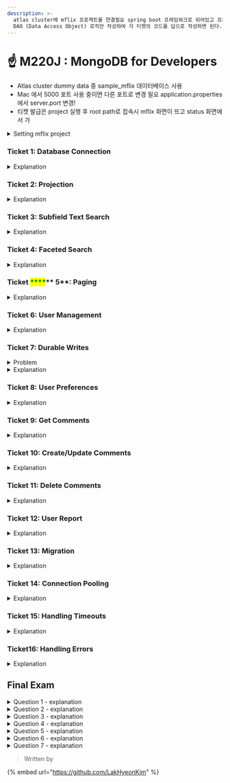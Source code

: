 ```yaml
---
description: >-
  atlas cluster에 mflix 프로젝트를 연결필요 spring boot 프레임워크로 되어있고 프론트 소스코드는 이미 작성이 다되어있음
  DAO (Data Access Object) 로직만 작성하여 각 티켓의 코드를 답으로 작성하면 된다.
---
```


# ☝ M220J : MongoDB for Developers

* Atlas cluster dummy data 중 sample\_mflix 데이터베이스 사용
* Mac 에서 5000 포트 사용 중이면 다른 포트로 변경 필요 application.properties 에서 server.port 변경!
* 티켓 발급은 project 실행 후 root path로 접속시 mflix 화면이 뜨고 status 화면에서 가

<details>

<summary>Setting mflix project</summary>

**Download Course Materials**Handouts (1)

* [m220/mflix-java.zip](https://s3.amazonaws.com/edu-downloads.10gen.com/M220J/2022/October/static/handouts/m220/mflix-java.zip)

## Table of Contents

**Setting Up mflix:**

1. Project Structure
2. Local Environment Dependencies
3. Java Project (Mflix) Installation
4. Running the Application
5. Running the Unit Tests

In order to run properly, the Mflix software project has some installation requirements and environmental dependencies.

These requirements and dependencies are defined in this lesson, and they can also be found in the **README.rst** file from the **mflix-java** project, which you will download shortly. This lesson serves as a guide for setting up these necessary tools. After following this README, you should be able to successfully run the Mflix application. First, you will need to download the **mflix-java** project, as described below.

## Download the mflix-java.zip file

You can download the **mflix-java.zip** file by clicking the link in the "Handouts" section of this page. Downloading this handout may take a few minutes. When the download is complete, unzip the file and cd into the project's root directory, **mflix-java**.

```
cd ~/Downloads
unzip mflix-java.zip
cd mflix-java
```

## Project Structure

Mflix is composed of two main components:

* _Frontend_: All the UI functionality is already implemented for you, which includes the built-in React application that you do not need to worry about.
* _Backend_: _Java Spring Boot_ project that provides the necessary service to the application. The code is managed by a Maven project definition file that you will have to load into your Java IDE.

Most of what you will implement is located in the src/main/java/mflix/api/daos directory, which contains all database interfacing methods.

The unit tests in src/test/java/mflix/api/daos will test these database access methods directly, without going through the API.

The UI will run these methods as part of the integration tests, and therefore they are required for the full application to be running.

By default the application will run on port 5000, but if you need it to run on a port other than 5000, you can edit the **index.html** file in the build directory to modify the value of **window.host**. You can find index.html in the src/main/resources/build directory.

We're using _Spring Boot_ for the API. Maven will download this library for you. More on that below.

## Local Environment Dependencies

There are two main system dependencies in this course:

1. Java 1.8

* The Java version this course is built against is Java 1.8. You can download the appropriate version for your operating system by clicking [here](http://www.oracle.com/technetwork/java/javase/downloads/jdk8-downloads-2133151.html).

1. Maven

* We use Maven to manage dependencies for the Mflix project. Click here to download [Maven](https://maven.apache.org/download.cgi). You can find detailed installation instructions on [the Apache website](https://maven.apache.org/install.html).

## Java Project (Mflix) Installation

The Mflix project is supported by a _Maven_ POM file that deals with all the dependencies required, as well as providing the test and run commands to control our project. This means that you can run all the tests and deploy the Mflix backend from the command line with _Maven_.

However, we recommend you use a Java IDE to follow along with the lessons and to accomplish the **Tickets** assigned to you in the course.

You can use any IDE that you like, as you do not need to have a specific product to complete the course. It would be better if your IDE supports _Maven POM_ files, so it can set the dependencies correctly, otherwise you will need to download and install manually the different libraries and drivers used by the project.

That said, all the lectures and examples of this course have been produced using IntelliJ IDEA CE edition. You will find a lesson dedicated to setting up and exploring this IDE for the course.

Once you downloaded and unzipped the mflix-java.zip file, you will find the project folder. The project folder contains the application code, the pom.xml file that you would import into your IDE, and the dataset required that you will have to import to Atlas.

```
$ ls
mflix README.rst
$ cd mflix
$ ls src pom.xml data
```

## Running the Application

In the mflix/src/main/resources directory you can find a file called application.properties.

Open this file and enter your _Atlas SRV_ connection string as directed in the comment. This is the information the driver will use to connect. Make sure **not** to wrap your _Atlas SRV_ connection between quotes:

```
spring.mongodb.uri=mongodb+srv://m220student:m220password@<YOUR_CLUSTER_URI>
```

To run Mflix, run the following command:

```
cd mflix
mvn spring-boot:run
```

And then point your browser to [http://localhost:5000/](http://localhost:5000/).

It is recommended you use an IDE for this course. Ensure you choose an IDE that supports importing a Maven project. We recommend IntelliJ [Community](https://www.jetbrains.com/idea/download) but you can use the product of your choice.

The first time running the application might take a little longer due to the initial setup process.

## Running the Unit Tests

To run the unit tests for this course, you will use JUnit. Each course lab contains a module of unit tests that you can call individually with a command like the following:

```
cd mflix
mvn -Dtest=<TestClass> test
```

For example to run the ConnectionTest test your shell command will be:

```
cd mflix
mvn -Dtest=ConnectionTest test
```

Alternatively, if using an IDE, you should be able to run the Unit Tests individually by clicking on a green play button next to them. You will see this demonstrated in the course as we will be using IntelliJ.

Each ticket will contain the command to run that ticket's specific unit tests. When running the Unit Tests or the Application from the shell, make sure that you are in the same directory as the pom.xml file.

</details>



### Ticket 1: Database Connection

<details>

<summary>Explanation</summary>

**Task**

MFlix will use MongoDB as a storage layer, so for this ticket you'll be required to perform some application setup.

1. First, make sure you've created a user on your Atlas cluster with read and write access to any database.

* The user name should be m220student and the password should be m220password
* Don't forget to whitelist your IP address!

1. Copy the connection string by clicking on **Connect** in the Atlas cluster. Select that you'd like to connect with **MongoDB Compass**, and select _Compass 1.12 or later_ - this will give you the **srv** connection string. Make sure this URI string contains your username and password!
2.  Locate the file called **src/main/resources/application.properties** within the **mflix** java project, and replace the information within with your own **mongodb uri srv** connection string, set in property value spring.mongodb.uri:

    ```
    spring.mongodb.uri=mongodb+srv://YOUR_CLUSTER_URI
    ```

*   It's highly recommended you also change the jwtSecret to some very long, very random string. While this application is only meant for local use during this course, software has a strange habit of living a long time:

    ```
    jwtSecret=SUPER_SECRET_KEY_YOU_WANT_TO_REPLACE_THIS
    ```

***

**Testing and Running the Application**

In order to reinforce good development practices, everything asked of you in this course is backed up by unit tests. Reading through the tests for a specific exercise will tell you exactly what is expected.

If the application is already running, **stop the application** and run the unit tests for this ticket by executing the following command:

```
mvn test -Dtest=ConnectionTest
```

from the mflix-java/mflix directory, or running the Connection test from your IDE in the src/test/java/mflix/api/daos directory.

Once the unit tests are passing, run the application with:

```
mvn spring-boot:run
```

Or run it from your IDE.

Now proceed to the [status page](http://localhost:5000/status) to run the full suite of integration tests and get your validation code.

To have the application use the changes that you implemented for this ticket, make sure to **restart the application** after you completed those changes. Also, only refresh the status page to see the new results of the tests, after the application has been restarted.

After passing the relevant tests, what is the validation code for **Connection**?



<mark style="color:green;">**Answer**</mark>&#x20;

```properties
jwtSecret="" # jwt private key
jwtExpirationInMs=604800000 # jwt 만료 기 
spring.mongodb.uri=mongodb+srv://<id>:<pw>@<domain>/<database> # Atlas cluster srv url
spring.mongodb.database=<database> # database 이
server.port=8080 # server port
server.error.whitelabel.enabled=false # 스프링 화이트라벨 에러페이지 비활성
logging.level.api.controllers=DEBUG 
api.movies.movies_per_page=20 # page당 데이터 크
spring.resources.static-locations=classpath:/META-INF/resources/,classpath:/resources/,classpath:/static/,classpath:/build
```



</details>



### Ticket 2: Projection

<details>

<summary>Explanation</summary>

**User Story**

"As a user, I'd like to be able to search movies by country and see a list of movie titles. I should be able to specify a comma-separated list of countries to search multiple countries."

***

**Task**

Implement the **getMoviesByCountry** method in MovieDao.java to search movies by country and use projection to return the title and \_id field. The \_id field will be returned by default.

***

**MFlix Functionality**

Once you complete this ticket, the UI will allow movie searches by one or more countries.

***

**Testing and Running the Application**

Make sure to look at the tests in ProjectionTest.java to understand what is expected.

If the application is already running, **stop the application** and run the unit tests for this ticket by executing the following command:

```
mvn test -Dtest=ProjectionTest
```

Or run the tests from your IDE.

Once the unit tests are passing, run the application with:

```
mvn spring-boot:run
```

Or run the Application.java from your IDE.

Now proceed to the [status page](http://localhost:5000/status) to run the full suite of integration tests and get your validation code.

To have the application use the changes that you implemented for this ticket, make sure to **restart the application** after you completed those changes. Also, only refresh the status page to see the new results of the tests, after the application has been restarted.

After passing the relevant unit tests, what is the validation code for **Projection**?





<mark style="color:green;">**Answer**</mark>

```
public List<Document> getMoviesByCountry(String... country) {

    Bson queryFilter = Filters.in("countries", country);
    Bson projection = Projections.include("title");
    List<Document> movies = new ArrayList<>();
    moviesCollection
        .find(queryFilter)
        .projection(projection)
        .iterator()
        .forEachRemaining(movies::add);
    return movies;
}
```

</details>



### Ticket 3: Subfield Text Search

<details>

<summary>Explanation</summary>

**User Story**

"As a user, I'd like to be able to search movies by cast members, genre, or perform a text search of the plot summary, full plot, and title."

***

**Task**

For this ticket, you will need to modify the method **getMoviesByCast** in MovieDao.java to allow the following movie search criteria:

* cast: finds all movies that match the cast members of a movie

Already, MovieDao.java has implementation methods that is able to return results for two different types of movie search criteria:

* text : **getMoviesByText** - performs a text search in the movies collection
* genres: **getMoviesByGenre** - finds movies that include any of the wanted genres.

You just need to construct the query that retrieves the movies collection by cast.

A text index was created for you when you restored the collections with **mongorestore**, so these queries will be efficient once they are implemented.

**Hint**

Check the implementation of similar formats of search criteria - the cast query should be similarly sorting **movies** using the sort key.

***

**MFlix Functionality**

Once you complete this ticket, the UI will allow movie searches by criteria of the cast, movie genres, movie title, and plot summary.

***

**Testing and Running the Application**

Make sure to look at the tests in TextAndSubfieldTest.java to understand what is expected.

If the application is already running, **stop the application** and run the unit tests for this ticket by executing the following command:

```
mvn test -Dtest=TextAndSubfieldTest
```

Once the unit tests are passing, run the application with:

```
mvn spring-boot:run
```

Or run the Application.java from your IDE.

Now proceed to the [status page](http://localhost:5000/status) to run the full suite of integration tests and get your validation code.

To have the application use the changes that you implemented for this ticket, make sure to **restart the application** after you completed those changes. Also, only refresh the status page to see the new results of the tests, after the application has been restarted.

After passing the relevant tests, what is the validation code for **Text and Subfield Search**?



<mark style="color:green;">**Answer**</mark>

```java
public List<Document> getMoviesByCast(String sortKey, int limit, int skip,   String... cast) {
  Bson castFilter = null;
  Bson sort = null;
  castFilter = Filters.in("cast", cast);
  sort = Sorts.descending(sortKey);
  List<Document> movies = new ArrayList<>();
  moviesCollection
      .find(castFilter)
      .sort(sort)
      .limit(limit)
      .skip(skip)
      .iterator()
      .forEachRemaining(movies::add);
  return movies;
}
```



</details>



### Ticket 4: Faceted Search

<details>

<summary>Explanation</summary>

**User Story**

"As a user, I want to be able to filter cast search results by one facet, **metacritic** rating."

***

**Task**

For this ticket, you'll be required to modify the **getMoviesCastFaceted** method in MovieDao.java, so the MFlix application can perform faceted searches. You will find a more detailed description of the task as a comment in the MovieDao.java file.

***

**MFlix Functionality**

Once the change is implemented for this ticket, the user interface will reflect this change when you search for cast (e.g. "Tom Hanks"), then additional search parameters will be added as shown below:

![https://university-courses.s3.amazonaws.com/m220/facetedSearchScreenshot.png](https://university-courses.s3.amazonaws.com/m220/facetedSearchScreenshot.png)

_What is a Faceted Search?_

Faceted search is a way of narrowing down search results as search parameters are added. For example, let's say MFlix allows users to filter movies by a rating from 1 to 10, but Kate Winslet has only acted in movies that have a rating of 6 or higher.

If we didn't specify any other search parameters, MFlix would allow us to choose a rating between 1 and 10. But if we first search for Kate Winslet, MFlix would only let us choose a rating between 6 and 10, because none of the movie documents in the result set have a rating below 6.

If you're curious, you can read more about Faceted Search [here](https://en.wikipedia.org/wiki/Faceted\_search).

_Faceted Search in MFlix_

Faceted searches on the MFlix site cannot be supported with the basic search method **getMovies**. For faceted searches, the application must use the Aggregation Framework.

The method **getMoviesCastFaceted** uses the Aggregation Framework, and the individual _stages_ in the pipeline have already been completed. Follow instructions in the MovieDao.java file to add the required stages to the pipeline object.

***

**Testing and Running the Application**

If the application is already running, **stop the application** and run the unit tests for this ticket by executing the following command:

```
mvn test -Dtest=FacetedSearchTest
```

Once the unit tests are passing, run the application with:

```
mvn spring-boot:run
```

or run the Application.java from your IDE.

Now proceed to the [status page](http://localhost:5000/status) to run the full suite of integration tests and get your validation code.

To have the application use the changes that you implemented for this ticket, make sure to **restart the application** after you completed those changes. Also, only refresh the status page to see the new results of the tests, after the application has been restarted.

After passing the relevant tests, what is the validation code for **Faceted Search**?



<mark style="color:green;">**Answer**</mark>

```
public List<Document> getMoviesCastFaceted(int limit, int skip, String... cast) {
    List<Document> movies = new ArrayList<>();
    String sortKey = "tomatoes.viewer.numReviews";
    Bson skipStage = Aggregates.skip(skip);
    Bson matchStage = Aggregates.match(Filters.in("cast", cast));
    Bson sortStage = Aggregates.sort(Sorts.descending(sortKey));
    Bson limitStage = Aggregates.limit(limit);
    Bson facetStage = buildFacetStage();
    // Using a LinkedList to ensure insertion order
    List<Bson> pipeline = new LinkedList<>();

    pipeline.add(matchStage);
    pipeline.add(sortStage);
    pipeline.add(skipStage);
    pipeline.add(limitStage);
    pipeline.add(facetStage);
    moviesCollection.aggregate(pipeline).iterator().forEachRemaining(movies::add);
    return movies;
}
```

</details>



### Ticket <mark style="color:green;">****</mark>** 5**: Paging

<details>

<summary>Explanation</summary>

**User Story**

"As a user, I'd like to get the next page of results for my query by scrolling down in the main window of the application."

***

**Task**

For this ticket, you'll be required to modify the **getMoviesByGenre** method in MovieDao.java, to allow for paging.

***

**MFlix Functionality**

The UI is already asking for infinite scroll! You may have noticed a message stating "paging not implemented" when scrolling to the bottom of the page.

Once this ticket is completed, this message will go away, and scrolling to the bottom of the page will result in a new page of movies.

***

**Testing and Running the Application**

If the application is already running, **stop the application** and run the unit tests for this ticket by executing the following command:

```
mvn test -Dtest=PagingTest
```

Once the unit tests are passing, run the application with:

```
mvn spring-boot:run
```

or run the Application.java from your IDE.

Now proceed to the [status page](http://localhost:5000/status) to run the full suite of integration tests and get your validation code.

To have the application use the changes that you implemented for this ticket, make sure to **restart the application** after you completed those changes. Also, only refresh the status page to see the new results of the tests, after the application has been restarted.

After passing the relevant tests, what is the validation code for **Paging**?



<mark style="color:green;">**Answer**</mark>

```
/*
* @param sortKey - sorting key string.
* @param limit - number of documents to be returned.
* @param skip - number of documents to be skipped
* @param genres - genres matching string vargs.
* @return List of matching Document objects.
*/
public List<Document> getMoviesByGenre(String sortKey, int limit, int skip, String... genres) {
    // query filter
    Bson castFilter = Filters.in("genres", genres);
    // sort key
    Bson sort = Sorts.descending(sortKey);
    List<Document> movies = new ArrayList<>();
    moviesCollection
      .find(castFilter)
      .sort(sort)
      .limit(limit)
      .skip(skip)
      .iterator()
      .forEachRemaining(movies::add);
    return movies;
}
```

</details>



### Ticket 6: User Management

<details>

<summary>Explanation</summary>

**User Story**

"As a user, I should be able to register for an account, log in, and logout."

***

**Task**

For this Ticket, you'll be required to implement all the methods in UserDao.java that are marked for the **User Management** ticket. Specifically, you'll implement:

* **createUserSession**
* **getUser**
* **getUserSession**
* **deleteUserSession**
* **deleteUser**

Registering should create an account and log the user in, ensuring an entry is made in the **sessions** collection. There is a [unique index](https://docs.mongodb.com/manual/core/index-unique/?jmp=university) on the user\_id field in **sessions**, so we can efficiently query on this field.

***

**MFlix Functionality**

Once this ticket is completed, users will be able to register for a new account, log in, logout, and delete their account.

***

**Testing and Running the Application**

If the application is already running, **stop the application** and run the unit tests for this ticket by executing the following command:

```
mvn test -Dtest=UserTest
```

Once the unit tests are passing, run the application with:

```
mvn spring-boot:run
```

or run the Application.java from your IDE.

Now proceed to the [status page](http://localhost:5000/status) to run the full suite of integration tests and get your validation code.

To have the application use the changes that you implemented for this ticket, make sure to **restart the application** after you completed those changes. Also, only refresh the status page to see the new results of the tests, after the application has been restarted.

After passing the relevant tests, what is the validation code for **User Management**?



<mark style="color:green;">**Answer**</mark>

```
public class UserDao extends AbstractMFlixDao {

  private final MongoCollection<User> usersCollection;
  private final MongoCollection<Session> sessionsCollection;
  private final Logger log;

  @Autowired
  public UserDao(
    MongoClient mongoClient, @Value("${spring.mongodb.database}") String databaseName) {
    super(mongoClient, databaseName);
    CodecRegistry pojoCodecRegistry =
        fromRegistries(
          MongoClientSettings.getDefaultCodecRegistry(),
          fromProviders(PojoCodecProvider.builder().automatic(true).build()));

    usersCollection = db.getCollection("users", User.class).withCodecRegistry(pojoCodecRegistry);
    log = LoggerFactory.getLogger(this.getClass());
    sessionsCollection =
      db.getCollection("sessions", Session.class).withCodecRegistry(pojoCodecRegistry);
    }
  /*
  * @param user - User object to be added
  * @return True if successful, false otherwise.
  */
  public boolean addUser(User user) {
      usersCollection.withWriteConcern(WriteConcern.MAJORITY).insertOne(user);
      return true;
    }

  /*
  * Creates session using userId and jwt token.
  *
  * @param userId - user string identifier
  * @param jwt - jwt string token
  * @return true if successful
  */
  public boolean createUserSession(String userId, String jwt) {
    Bson updateFilter = new Document("user_id", userId);
    Bson setUpdate = Updates.set("jwt", jwt);
    UpdateOptions options = new UpdateOptions().upsert(true);
    sessionsCollection.updateOne(updateFilter, setUpdate, options);
    return true;
    }

  /*
  * Returns the User object matching the an email string value.
  *
  * @param email - email string to be matched.
  * @return User object or null.
  */
  public User getUser(String email) {
    return usersCollection.find(new Document("email", email)).limit(1).first();
  }

  /*
  * Given the userId, returns a Session object.
  *
  * @param userId - user string identifier.
  * @return Session object or null.
  */
  public Session getUserSession(String userId) {
    return sessionsCollection.find(new Document("user_id", userId)).limit(1).first();
    }

  public boolean deleteUserSessions(String userId) {
    Document sessionDeleteFilter = new Document("user_id", userId);
    DeleteResult res = sessionsCollection.deleteOne(sessionDeleteFilter);
    if (res.getDeletedCount() < 1) {
      log.warn("User `{}` could not be found in sessions collection.", userId);
      }

      return res.wasAcknowledged();
    }

  /**
  * Removes the user document that match the provided email.
  *
  * @param email - of the user to be deleted.
  * @return true if user successfully removed
  */
  public boolean deleteUser(String email) {
  // remove user sessions
    if (deleteUserSessions(email)) {
      Document userDeleteFilter = new Document("email", email);
      DeleteResult res = usersCollection.deleteOne(userDeleteFilter);

      if (res.getDeletedCount() < 0) {
        log.warn("User with `email` {} not found. Potential concurrent operation?!");
      }

      return res.wasAcknowledged();
    }
    return false;
  }
}
```

</details>



### Ticket 7: Durable Writes

<details>

<summary>Problem</summary>

For this ticket, you'll be required to increase the durability of the addUser method. Unless you have already changed this method to do so, it should be using the default write concern of w: 1.

When a new user registers for MFlix, their information must be added to the database before they can do anything else. For this reason, we want to make sure that the data written by the addUser method will not be rolled back.

We can decrease the chances of a rollback by increasing the write durability of the addUser method.

Which of the following write concerns are more durable than the default?

</details>

<details>

<summary>Explanation</summary>

**Correct answers:**

WriteConcern.W2 and WriteConcern.MAJORITY

In a 3-node replica set, these two write concerns will both wait until 2 nodes have applied a write. This is because 2 out of 3 nodes is a majority, and waiting for 2 nodes to apply a write is **more durable** than only waiting for 1 node to apply it.

**Incorrect answers:**

WriteConcern.W1

This is already the default write concern in MongoDB, so it does not represent a higher durability than the default.

WriteConcern.UNACKNOWLEDGED

This will not wait for any nodes to apply a write before sending an acknowledgement, so it is a _less_ durable write than the default value of WriteConcern.W1.

**Updated** addUser **method (using** w: majority **):**

```
/**
* @return Success or failure
*/
public boolean addUser(User user) {
    // MongoClient 빈으로 전역 설정 가능    
    usersCollection.withWriteConcern(WriteConcern.MAJORITY).insertOne(user);
    return true;
  }
```

</details>



### Ticket 8: User Preferences

<details>

<summary>Explanation</summary>

**User Story**

"As a user, I want to be able to store preferences such as my favorite cast member and preferred language."

***

**Task**

For this Ticket, you'll be required to implement the **updateUserPreferences** method in UserDao.java. This method allows updates to be made to the "preferences" field in the users collection.

***

**MFlix Functionality**

Once this ticket is completed, users will be able to save preferences in their account information.

***

**Testing and Running the Application**

If the application is already running, **stop the application** and run the unit tests for this ticket by executing the following command:

```
mvn test -Dtest=UserPreferencesTest
```

Once the unit tests are passing, run the application with:

```
mvn spring-boot:run
```

or run the Application.java from your IDE.

Now proceed to the [status page](http://localhost:5000/status) to run the full suite of integration tests and get your validation code.

To have the application use the changes that you implemented for this ticket, make sure to **restart the application** after you completed those changes. Also, only refresh the status page to see the new results of the tests, after the application has been restarted.

After passing the relevant tests, what is the validation code for **User Preferences**?\


<mark style="color:green;">**Answer**</mark>

```
public boolean updateUserPreferences(String email, Map<String, ?> userPreferences){

    // make sure to check if userPreferences are not null. If null, return false immediately.
    if(userPreferences == null){
        throw new IncorrectDaoOperation(
          "userPreferences cannot be set to null");
    }
    // create query filter and update object.
    Bson updateFilter = new Document("email", email);
    Bson updateObject = Updates.set("preferences", userPreferences);
    // update one document matching email.
    // replaceOne 사용하면 해당도큐먼트를 대체함 따라서 원하는 결과를 얻을 수 없다
    UpdateResult res = usersCollection.updateOne(updateFilter, updateObject);
    if(res.getModifiedCount() < 1){
        log.warn("User `{}` was not updated. Trying to re-write the same `preferences` field: `{}`",
                email, userPreferences);
    }
    return true;
}
```

</details>



### Ticket 9: Get Comments

<details>

<summary>Explanation</summary>

**User Story**

"As a user, I want to be able to view comments for a movie when I look at the movie detail page."

***

**Task**

For this ticket, you'll be required to extend the **getMovie** method in MovieDao.java so that it also fetches the comments for a given movie.

The comments should be returned in order from most recent to least recent using the date key.

Movie comments are stored in the comments collection, so this task can be accomplished by performing a $lookup. Refer to the Aggregation [Quick Reference](https://docs.mongodb.com/manual/reference/operator/aggregation/lookup/?jmp=university#join-conditions-and-uncorrelated-sub-queries) for the specific syntax.

***

**MFlix Functionality**

Once this ticket is completed, each movie's comments will be displayed on that movie's detail page.

***

**Testing and Running the Application**

If the application is already running, **stop the application** and run the unit tests for this ticket by executing the following command:

```
mvn test -Dtest=GetCommentsTest
```

Once the unit tests are passing, run the application with:

```
mvn spring-boot:run
```

Or run Application.java from your IDE.

Now proceed to the [status page](http://localhost:5000/status) to run the full suite of integration tests and get your validation code.

To have the application use the changes that you implemented for this ticket, make sure to **restart the application** after you completed those changes. Also, only refresh the status page to see the new results of the tests, after the application has been restarted.

After passing the relevant tests, what is the validation code for **Get Comments**?

Hint: We need to sort the comments in the $lookup stage.



<mark style="color:green;">**Answer**</mark>

```
private Bson buildLookupStage(){
  List<Variable<String>> let = new ArrayList<>();
  let.add(new Variable<String>("id", "$_id"));

  // lookup pipeline
  Bson exprMatch = Document.parse("{'$expr': {'$eq': ['$movie_id', '$$id']}}");

  Bson lookupMatch = Aggregates.match(exprMatch);
  List<Bson> lookUpPipeline = new ArrayList<>();
  // lookup sort stage
  Bson sortLookup = Aggregates.sort(Sorts.descending("date"));

  lookUpPipeline.add(lookupMatch);
  lookUpPipeline.add(sortLookup);
  return Aggregates.lookup("comments", let, lookUpPipeline, "comments");
}


public Document getMovie(String movieId){

  if (!validIdValue(movieId)) {
   return null;
 }

 List<Bson> pipeline = new ArrayList<>();
 // match stage to find movie
 Bson match = Aggregates.match(Filters.eq("_id", new ObjectId(movieId)));
 pipeline.add(match);

 // comments lookup stage
 Bson lookup = buildLookupStage();
 if(lookup != null) {
   pipeline.add(lookup);
 }

 Document movie = moviesCollection.aggregate(pipeline)
         .batchSize(1)
         .iterator().tryNext();
 return movie;
}
```

</details>



### Ticket 10: Create/Update Comments

<details>

<summary>Explanation</summary>

**User Story**

"As a user, I want to be able to post comments to a movie page as well as edit my own comments."

***

**Task**

For this ticket, you'll be required to implement the **addComment** and **updateComment** methods in CommentDao.

Ensure that **updateComment** only allows users to update their own comments, and no one else's comments.

***

**MFlix Functionality**

Once this ticket is completed, users will be able to post comments on their favorite (and least favorite) movies, and edit comments they've posted.

***

**Testing and Running the Application**

If the application is already running, **stop the application** and run the unit tests for this ticket by executing the following command:

```
mvn test -Dtest=UpdateCreateCommentTest
```

Once the unit tests are passing, run the application with:

```
mvn spring-boot:run
```

Our launch the Application from your IDE.

Now proceed to the [status page](http://localhost:5000/status) to run the full suite of integration tests and get your validation code.

To have the application use the changes that you implemented for this ticket, make sure to **restart the application** after you completed those changes. Also, only refresh the status page to see the new results of the tests, after the application has been restarted.

After passing the relevant unit tests, what is the validation code for **Create/Update Comments**?



<mark style="color:green;">**Answer**</mark>

```
/**
 * Adds a new Comment to the collection.
 * The equivalent instruction in the mongo shell would be:
 * <p>
 *     db.comments.insertOne({comment})
 * <p/>
 * @param comment - Comment object.
 * @return Null if the insert fails, otherwise returns the resulting Comment object.
 */
public Comment addComment(Comment comment){

    if ( comment.getId()==null || comment.getId().isEmpty()) {
        throw new IncorrectDaoOperation("Comment objects need to have an id field set.");
    }
     commentCollection.insertOne(comment);
     return comment;
}


/**
 * Updates the comment text matching commentId and user email.
 * This method would be equivalent to running the following mongo shell command:
 * <p>
 *     db.comments.update({_id: commentId}, {$set: { "text": text, date: ISODate() }})
 * <p/>
 * @param commentId - comment id string value.
 * @param text - comment text to be updated.
 * @param email - user email.
 * @return true if successfully updates the comment text.
 */
public boolean updateComment(String commentId, String text, String email){

    Bson filter = Filters.and(
            Filters.eq("email", email),
            Filters.eq("_id", new ObjectId(commentId)));
    Bson update = Updates.combine(Updates.set("text", text),
                                  Updates.set("date", new Date())) ;
    UpdateResult res = commentCollection.updateOne(filter, update);

    if(res.getMatchedCount() > 0){

        if (res.getModifiedCount() != 1){
            log.warn("Comment `{}` text was not updated. Is it the same text?");
        }

        return true;
    }
    log.error("Could not update comment `{}`. Make sure the comment is owned by `{}`",
               commentId, email);
    return false;
}
```

</details>



### Ticket 11: Delete Comments

<details>

<summary>Explanation</summary>

**User Story**

"As a user, I want to be able to delete my own comments."

***

**Task**

For this ticket, you'll be required to modify the **deleteComment** method in CommentDao.java. Ensure the delete operation is limited so only the user can delete their own comments, but not anyone else's comments.

***

**MFlix Functionality**

Once this ticket is completed, users will be able to delete their own comments, but they won't be able to delete anyone else's comments.

***

**Testing and Running the Application**

If the application is already running, **stop the application** and run the unit tests for this ticket by executing the following command:

```
mvn test -Dtest=DeleteCommentTest
```

Once the unit tests are passing, run the application with:

```
mvn spring-boot:run
```

or run the Application.java from your IDE.

Now proceed to the [status page](http://localhost:5000/status) to run the full suite of integration tests and get your validation code.

To have the application use the changes that you implemented for this ticket, make sure to **restart the application** after you completed those changes. Also, only refresh the status page to see the new results of the tests, after the application has been restarted.

After passing the relevant tests, what is the validation code for **Delete Comments**?



<mark style="color:green;">**Answer**</mark>

```
public boolean deleteComment(String commentId, String email){
      // Create a delete filter that includes the commentId and owner email
      Bson filter = Filters.and(
              Filters.eq("email", email),
              Filters.eq("_id", new ObjectId(commentId))
      );
      // Call deleteOne()
      DeleteResult res = commentCollection.deleteOne(filter);
      // in case the delete count is different than one the document
      // either does not exist or it does not match the email + _id filter.
      if (res.getDeletedCount()!=1){
          log.warn("Not able to delete comment `{}` for user `{}`. User" +
                  " does not own comment or already deleted!",
                  commentId, email);
          return false;
      }
      return true;
  }
```

</details>



### Ticket 12: User Report

<details>

<summary>Explanation</summary>

**User Story**

"As an administrator, I want to be able to view the top 20 users by their number of comments."

***

**Task**

For this ticket, you'll be required to modify the **mostActiveCommenters** method in CommentDao.java. This method produces a report of the 20 most frequent commenters on the MFlix site.

**Hint**

This report is meant to be run from the backend by a manager who is very particular about the accuracy of data. Ensure that the [read concern](https://docs.mongodb.com/manual/reference/read-concern/index.html) used in this read, avoids any potential document rollback.

Remember to add the necessary changes in the pipeline to meet the requirements. More information can be found in the comments of the method.

***

**Testing and Running the Application**

If the application is already running, **stop the application** and run the unit tests for this ticket by executing the following command:

```
mvn test -Dtest=UserReportTest
```

Once the unit tests are passing, run the application with:

```
mvn spring-boot:run
```

Or run Application.java from your IDE.

Now proceed to the [status page](http://localhost:5000/status) to run the full suite of integration tests and get your validation code.

To have the application use the changes that you implemented for this ticket, make sure to **restart the application** after you completed those changes. Also, only refresh the status page to see the new results of the tests, after the application has been restarted.

After passing the relevant tests, what is the validation code for **User Report**?



<mark style="color:green;">**Answer**</mark>

```
public List<Critic> mostActiveCommenters(){
    List<Critic> mostActive = new ArrayList<>();

    /**
     * In this method we can use the $sortByCount stage:
     * https://docs.mongodb.com/manual/reference/operator/aggregation/sortByCount/index.html
     * using the $email field expression.
     */
    Bson groupByCountStage = Aggregates.sortByCount("$email");
    // Let's sort descending on the `count` of comments
    Bson sortStage = Aggregates.sort(Sorts.descending("count"));
    // Given that we are required the 20 top users we have to also $limit
    // the resulting list
    Bson limitStage = Aggregates.limit(20);
    // Add the stages to a pipeline
    List<Bson> pipeline = new ArrayList<>();
    pipeline.add(groupByCountStage);
    pipeline.add(sortStage);
    pipeline.add(limitStage);

    // We cannot use the CommentDao class `commentCollection` object
    // since this returns Comment objects.
    // We need to create a new collection instance that returns
    // Critic objects instead.
    // Given that this report is required to be accurate and
    // reliable, we want to guarantee a high level of durability, by
    // ensuring that the majority of nodes in our Replica Set
    // acknowledged all documents for this query. Therefore we will be
    // setting our ReadConcern to "majority"
    // https://docs.mongodb.com/manual/reference/method/cursor.readConcern/
    MongoCollection<Critic> commentCriticCollection =
            this.db.getCollection("comments", Critic.class)
                    .withCodecRegistry(this.pojoCodecRegistry)
                    .withReadConcern(ReadConcern.MAJORITY);

    // And execute the aggregation command output in our collection object.
    commentCriticCollection.aggregate(pipeline).into(mostActive);
    return mostActive;
}
```

</details>



### Ticket 13: Migration

<details>

<summary>Explanation</summary>

**Task**

For this ticket, you'll be completing a script that performs field data type migrations. The script main class implementation is **src/main/java/mflix/Migrator.java**.

Things always change, and a requirement has come down that the lastupdated value in each document of the movies collection needs to be stored as an **ISODate** rather than a **String**.

Apart from the lastupdated field, we also want to clean up the different data types that currently define the field imdb.rating, where in some cases it is set as of **Number** type, and in other cases set as **String**. Given that this field represents a numeric value, this field should be set as a number in all documents.

Complete the script so it updates the values using the [bulk API](http://mongodb.github.io/mongo-java-driver/3.9/driver/tutorials/bulk-writes/).

To perform the migration, run the following command:

```
mvn clean compile exec:java -Dexec.mainClass="mflix.Migrator"
```

or run the Migrator.java class from your IDE.

***

**Testing and Running the Application**

If the application is already running, **stop the application** and run the unit tests for this ticket by executing the following command:

```
mvn test -Dtest=MigrationTest
```

Once the unit tests are passing, run the application with:

```
mvn spring-boot:run
```

Now proceed to the [status page](http://localhost:5000/status) to run the full suite of integration tests and get your validation code.

To have the application use the changes that you implemented for this ticket, make sure to **restart the application** after you completed those changes. Also, only refresh the status page to see the new results of the tests, after the application has been restarted.

After passing the relevant tests, what is the validation code for **Migration**?



<mark style="color:green;">**Answer**</mark>

```
package mflix;

import com.mongodb.bulk.BulkWriteResult;
import com.mongodb.client.MongoClients;
import com.mongodb.client.MongoCollection;
import com.mongodb.client.MongoDatabase;
import com.mongodb.client.model.*;
import org.bson.Document;
import org.bson.conversions.Bson;

import java.text.DateFormat;
import java.text.MessageFormat;
import java.text.ParseException;
import java.text.SimpleDateFormat;
import java.util.ArrayList;
import java.util.List;

public class Migrator {

  /**
   * Creates and UpdateOneModel object for each Document that contains an "imdb.rating" field of
   * non-numerical type into a parsable
   *
   * @param doc - Document object to be updated
   * @return UpdateOneModel operation response object
   */
  private static UpdateOneModel<Document> transformRating(Document doc) {
    try {
      String imdbRating = doc.get("imdb", Document.class).getString("rating");

      if (imdbRating == null) {
        return null;
      }

      int rating = 0;
      if (!"".equals(imdbRating)) {
        rating = Integer.valueOf(imdbRating);
      }
      // Update the document based on his _id field
      return new UpdateOneModel<>(
          Filters.eq("_id", doc.getObjectId("_id")), Updates.set("imdb.rating", rating));
    } catch (NumberFormatException e) {
      System.out.println(
          MessageFormat.format(
              "Could not parse {0} into " + "number: {1}", doc.get("imdb.rating", e.getMessage())));
    }
    return null;
  }

  /**
   * Creates an UpdateOneModel for each Document object field `lastupdated` of type string into an
   * update $set to Date type. db.movies.update({_id: doc._id}, {$set: {lastupdated:
   * ISODate(doc.lastupdated)}})
   *
   * @param doc - Document object to get the date transformation applied to
   * @return UpdateOneModel object or null if no change is required.
   */
  private static UpdateOneModel<Document> transformDates(Document doc, DateFormat dateFormat) {

    String lastUpdated = doc.getString("lastupdated");

    try {
      if (lastUpdated != null) {
        return new UpdateOneModel<>(
            Filters.eq("_id", doc.getObjectId("_id")),
            Updates.set("lastupdated", dateFormat.parse(lastUpdated)));
      }

    } catch (ParseException e) {
      System.out.println(
          MessageFormat.format(
              "String date {0} cannot be parsed using {1} " + "format: {2}",
              lastUpdated, dateFormat, e.getMessage()));
    }

    return null;
  }

  public static void main(String[] args) {

    System.out.println("Dataset cleanup migration");

    // set your MongoDB Cluster connection string
    String mongoUri = "<YOUR ATLAS CLUSTER URI>";

    // instantiate database and collection objects
    MongoDatabase mflix = MongoClients.create(mongoUri).getDatabase("sample_mflix");
    MongoCollection<Document> movies = mflix.getCollection("movies");
    Bson dateStringFilter =null;
    String datePattern = "";
    // use the same filters as expressed in the `MigrationTest` unit test
    // to find all documents that need to be updated
    dateStringFilter = Filters.type("lastupdated", "string");
    // define the string pattern to be parsed
    datePattern = "yyyy-MM-dd HH:mm:ss";
    SimpleDateFormat dateFormat = new SimpleDateFormat(datePattern);

    // create list of bulkWrites to be applied.
    List<WriteModel<Document>> bulkWrites = new ArrayList<>();

    // iterate over the documents and apply the transformations.
    for (Document doc : movies.find(dateStringFilter)) {

      // Apply lastupdate string to date conversion
      WriteModel<Document> updateDate = transformDates(doc, dateFormat);
      if (updateDate != null) {
        bulkWrites.add(updateDate);
      }
    }

    // same filter has the one found in the unit test for the rating field.
    Bson ratingStringFilter = Filters.not(Filters.type("imdb.rating", "number"));

    for (Document doc : movies.find(ratingStringFilter)) {
      // Apply "imdb.rating" string to number conversion
      WriteModel<Document> updateRating = transformRating(doc);
      if (updateRating != null) {
        bulkWrites.add(updateRating);
      }
    }

    // execute the bulk update
    // in this case we don't need the operations to ordered
    BulkWriteOptions bulkWriteOptions = new BulkWriteOptions().ordered(false);
    if (bulkWrites.isEmpty()) {
      System.out.println("Nothing to update!");
      System.exit(0);
    }

    BulkWriteResult bulkResult = movies.bulkWrite(bulkWrites, bulkWriteOptions);
    // output the number of updated documents
    System.out.println(
        MessageFormat.format("Updated {0} documents", bulkResult.getModifiedCount()));
  }
}
```

</details>



### Ticket 14: Connection Pooling

<details>

<summary>Explanation</summary>

**Task**

For this ticket, you'll be required to modify the configuration of option that defines our maxPoolSize in the **application.properties** file, and set the maximum size of the connection pool to **50** connections.

By changing the properties file, the MongoClient should be configured to use no more than 50 connections. Revise the [ConnectionString](http://mongodb.github.io/mongo-java-driver/3.6/javadoc/com/mongodb/ConnectionString.html) java class api.

***

**Testing and Running the Application**

If the application is already running, **stop the application** and run the unit tests for this ticket by executing the following command:

```
mvn test -Dtest=ConnectionPoolingTest
```

Once the unit tests are passing, run the application with:

```
mvn spring-boot:run
```

Or deploy the application from your IDE.

Now proceed to the [status page](http://localhost:5000/status) to run the full suite of integration tests and get your validation code.

To have the application use the changes that you implemented for this ticket, make sure to **restart the application** after you completed those changes. Also, only refresh the status page to see the new results of the tests, after the application has been restarted.

After passing the relevant tests, what is the validation code for **Connection Pooling**?



<mark style="color:green;">**Answer**</mark>

To solve this lab you would need to append to your spring.data.mongodb.uri property the maxPoolSize=50 option.

```
spring.mongodb.uri=mongodb+srv://YOUR_CLUSTER_URI?maxPoolSize=50
```

</details>



### Ticket 15: Handling Timeouts

<details>

<summary>Explanation</summary>

**Task**

For this ticket, you'll be required to modify the connection information for MongoClient to set a write concern timeout of **2500** milliseconds.

The MongoClient in mflix.config.MongoDBConfiguration is initialized in the **mongoClient** bean method. There are a few other details in the [Mongo Client section of the Java Driver documentation](http://mongodb.github.io/mongo-java-driver/3.9/driver/tutorials/connect-to-mongodb/) for your reference.

Aside from the write concern timeout, you are also tasked to set the connectTimeoutMS configuration option to **2000** milliseconds. This option should be set in the connection string. Check [MongoDB URI options reference](https://docs.mongodb.com/manual/reference/connection-string/#urioption.connectTimeoutMS) for more information.

The unit test TimeoutsTest.java will be asserting that these two configuration options are correctly set.

***

**Testing and Running the Application**

If the application is already running, **stop the application** and run the unit tests for this ticket by executing the following command:

```
mvn test -Dtest=TimeoutsTest
```

Once the unit tests are passing, run the application with:

```
mvn spring-boot:run
```

Or run the Application.java class from your IDE.

Now proceed to the [status page](http://localhost:5000/status) to run the full suite of integration tests and get your validation code.

To have the application use the changes that you implemented for this ticket, make sure to **restart the application** after you completed those changes. Also, only refresh the status page to see the new results of the tests, after the application has been restarted.

After passing the relevant tests, what is the validation code for **Timeouts**?



<mark style="color:green;">**Answer**</mark>

To complete this lab we could add the wtimeout and maxTimeMS configuration options in our connection uri by setting the spring.mongodb.uri string properties.

```
spring.mongodb.uri=mongodb+srv://m220user:m220password@<YOUR_CLUSTER_HOSTS>/sample_mflix?maxPoolSize=50&wtimeout=2500&connectTimeoutMS=2000
```

Another option would be to set the timeout value in the MongoClient instance in the mflix.config.MongoDBConfiguration class.

```
public MongoClient mongoClient(@Value("${spring.mongodb.uri}") String connectionString) {

      this.connectionString = new ConnectionString(connectionString);

      WriteConcern wc = WriteConcern.MAJORITY.withWTimeout(2500,
              TimeUnit.MILLISECONDS);
      MongoClientSettings settings =
              MongoClientSettings.builder()
                      .applyConnectionString(this.connectionString)
                      .writeConcern(wc)
                      .build();
      mongoClient = MongoClients.create(settings);

      return mongoClient;
}
```

</details>



### Ticket16: Handling Errors

<details>

<summary>Explanation</summary>

**Task**

For this ticket, you'll be required to modify the following methods:

MovieDao.java

* **validIdValue**

CommentDao.java

* **addComment**
* **deleteComment**
* **updateComment**

UserDao.java

* **addUser**
* **createUserSession**
* **deleteUser**
* **updateUserPreferences**

Ensure that all of these methods are more robust and account for potential exceptions when executed.

***

**MFlix Functionality**

Once this ticket is completed, the app will be able to handle incorrect movie id values and various write exceptions without breaking or throwing an error within the application.

***

**Testing and Running the Application**

If the application is already running, **stop the application** and run the unit tests for this ticket by executing the following command:

```
mvn test -Dtest=HandlingErrorsTest
```

Once the unit tests are passing, run the application with:

```
mvn spring-boot:run
```

or run the Application.java from your IDE.

Now proceed to the [status page](http://localhost:5000/status) to run the full suite of integration tests and get your validation code.

To have the application use the changes that you implemented for this ticket, make sure to **restart the application** after you completed those changes. Also, only refresh the status page to see the new results of the tests, after the application has been restarted.

After passing the relevant tests, what is the validation code for **Error Handling**?



<mark style="color:green;">**Answer**</mark>

Here are possible implementations for the methods that required changes.

MovieDao possible validIdValue implementation:

```
private boolean validIdValue(String movieId){
    try{
        new ObjectId(movieId);
    } catch (IllegalArgumentException e){
        // value cannot be transformed into mongodb ObjectID
        return false;
    }
    return true;
}
```

CommentDao possible addComment implementation

```
public Comment addComment(Comment comment) {

  if (comment.getId() == null || comment.getId().isEmpty()) {
    throw new IncorrectDaoOperation("Comment objects need to have an id field set.");
  }

  try {
    commentCollection.insertOne(comment);
    return comment;
  } catch (MongoWriteException e) {
    String errorMessage =
        MessageFormat.format(
            "Error occurred while adding a new Comment `{}`: {}", comment, e.getMessage());
    throw new IncorrectDaoOperation(errorMessage);
  }
}
```

CommentDao possible updateComment implementation

```
public boolean updateComment(String commentId, String text, String email) {

  Bson filter =
      Filters.and(Filters.eq("email", email), Filters.eq("_id", new ObjectId(commentId)));
  Bson update = Updates.combine(Updates.set("text", text), Updates.set("date", new Date()));
  try {

    UpdateResult res = commentCollection.updateOne(filter, update);

    if (res.getMatchedCount() > 0) {

      if (res.getModifiedCount() != 1) {
        log.warn("Comment `{}` text was not updated. Is it the same text?");
      }

      return true;
    }
    log.error(
        "Could not update comment `{}`. Make sure the comment is owned by `{}`",
        commentId,
        email);
    return false;

  } catch (MongoWriteException e) {
    String messageError =
        MessageFormat.format(
            "Error occurred while updating comment `{}`: {}", commentId, e.getMessage());
    throw new IncorrectDaoOperation(messageError);
  }
}
```

CommentDao possible deleteComment implementation

```
public boolean deleteComment(String commentId, String email) {

  Bson filter =
      Filters.and(Filters.eq("email", email), Filters.eq("_id", new ObjectId(commentId)));

  try {
    DeleteResult res = commentCollection.deleteOne(filter);
    if (res.getDeletedCount() != 1) {
      log.warn(
          "Not able to delete comment `{}` for user `{}`. User"
              + " does not own comment or already deleted!",
          commentId,
          email);
      return false;
    }
    return true;
  } catch (MongoWriteException e) {
    String errorMessage =
        MessageFormat.format("Error deleting comment " + "`{}`: {}", commentId, e);
    throw new IncorrectDaoOperation(errorMessage);
  }
}
```

UserDao possible addUser implementation

```
public boolean addUser(User user) {
  try {
    usersCollection.withWriteConcern(WriteConcern.MAJORITY).insertOne(user);
    return true;

  } catch (MongoWriteException e) {
    log.error(
        "Could not insert `{}` into `users` collection: {}", user.getEmail(), e.getMessage());
    throw new IncorrectDaoOperation(
        MessageFormat.format("User with email `{0}` already exists", user.getEmail()));
  }
}
```

UserDao possible createUserSession implementation

```
public boolean createUserSession(String userId, String jwt){
    try{
        Bson updateFilter = new Document("user_id", userId);
        Bson setUpdate = Updates.set("jwt", jwt);
        UpdateOptions options = new UpdateOptions().upsert(true);
        sessionsCollection.updateOne(updateFilter, setUpdate, options);
        return true;
    } catch (MongoWriteException e){
      String errorMessage =
      MessageFormat.format(
          "Unable to $set jwt token in sessions collection: {}", e.getMessage());
      throw new IncorrectDaoOperation(errorMessage, e);
    }
}
```

UserDao possible deleteUser implementation

```
public boolean deleteUser(String email) {
  // remove user sessions
  try {
    if (deleteUserSessions(email)) {
      Document userDeleteFilter = new Document("email", email);
      DeleteResult res = usersCollection.deleteOne(userDeleteFilter);

      if (res.getDeletedCount() < 0) {
        log.warn("User with `email` {} not found. Potential concurrent operation?!");
      }

      return res.wasAcknowledged();
    }
  } catch (Exception e) {
    String errorMessage = MessageFormat.format("Issue caught while trying to " +
          "delete user `{}`: {}",
      email,
      e.getMessage());
    throw new IncorrectDaoOperation(errorMessage);

  }
  return false;
}
```

UserDao possible updateUserPreferences implementation

```
public boolean updateUserPreferences(String email, Map<String, ?> userPreferences) {

  // make sure to check if userPreferences are not null. If null, return false immediately.
  if (userPreferences == null) {
    throw new IncorrectDaoOperation("userPreferences cannot be set to null");
  }
  // create query filter and update object.
  Bson updateFilter = new Document("email", email);
  Bson updateObject = Updates.set("preferences", userPreferences);
  try {
    // update one document matching email.
    UpdateResult res = usersCollection.updateOne(updateFilter, updateObject);
    if (res.getModifiedCount() < 1) {
      log.warn(
          "User `{}` was not updated. Trying to re-write the same `preferences` field: `{}`",
          email,
          userPreferences);
    }
    return true;
  } catch (MongoWriteException e) {
    String errorMessage =
        MessageFormat.format(
            "Issue caught while trying to update user `{}`: {}", email, e.getMessage());
    throw new IncorrectDaoOperation(errorMessage);
  }
}
```

</details>



## Final Exam

<details>

<summary>Question 1 - explanation</summary>

<mark style="color:green;">**Correct Answer:**</mark>

```
Bson query = and(eq("winner_party", "Republican"),
                 gte("winner_electoral_votes", 160));
```

This will find the documents whose winner\_party is Republican, and whose winner\_electoral\_votes is greater than or equal to 160.

**Incorrect Answers:**

```
Bson query = and(eq("winner_party", "Republican"),
                 lt("winner_electoral_votes", 160));
```

This will find all Republican winners with _less than_ 160 electoral votes.

```
Bson query = gte("winner_electoral_votes", 160);
```

This will find all election winners with at least 160 votes, including those who are not Republicans.

```
Bson query = and(eq("winner_party", "Republican"),
                 lte("winner_electoral_votes", 160));
```

This will find all Republican winners with **at most** 160 electoral votes.

```
Bson query = and(gte("total_electoral_votes", 160),
                 eq("winner_party", "Republican"));
```

This will find all Republican winners who ran for election at a time when the total number of electoral votes was **160 or greater**.

</details>

<details>

<summary>Question 2 - explanation</summary>

<mark style="color:green;">**Correct Answer:**</mark>

```
Bson query = lt("software_version", 4.0);
Bson modification = set("needs_to_update", true);
phonesCollection.updateMany(query, modification);
```

This will find all phones with a software\_version below 4.0, and set the needs\_to\_update field to true for those documents.

**Incorrect Answers:**

```
Bson query = lte("software_version", 4.0);
Bson modification = set("needs_to_update", true);
phonesCollection.updateMany(query, modification);
```

This will find all phones with a software\_version below _or equal to_ 4.0, and set the needs\_to\_update field to true for those documents. This means that phones using version 4.0 will be marked as needs\_to\_update.

```
Bson query = lt("software_version", 4.0);
Bson modification = inc("needs_to_update", true);
phonesCollection.updateMany(query, modification);
```

This will actually error out, because the update operator $inc can only increment numeric arguments.

```
Bson query = lt("software_version", 4.0);
Bson modification = set("needs_to_update", true);
phonesCollection.updateOne(query, modification);
```

This will find _one_ phone with a software\_version below 4.0, and set the needs\_to\_update field to true for that one phone. It will stop execution after one update.



```
Bson query = gt("software_version", 4.0);
Bson modification = set("needs_to_update", true);
phonesCollection.updateMany(query, modification);
```

This will find all phones with a software\_version _above_ 4.0, and set the needs\_to\_update field to true for those documents.

</details>

<details>

<summary>Question 3 - explanation</summary>

The variable representing our client, mongoClient, will:

_automatically retry writes that fail._

This is correct.

This MongoClient object will retry writes, because it was initialized with the .retryWrites(true).

_use Write Concern_ { w: majority } _by default._

This is correct.

This MongoClient object will use { w: majority }, because it was initialized a WriteConcern.MAJORITY object .

_use Read Concern_ { r: majority } _by default._

This is incorrect.

This MongoClient object will use Read Concern { r: 1 }, which is the default Read Concern.

_allow a maximum of 50 connections in the connection pool._

This is incorrect.

This MongoClient object will have a maximum connection pool size of **100**, which is the default value.

</details>

<details>

<summary>Question 4 - explanation</summary>

The answer is w: majority.

Sending a write with w: majority will cause MongoDB to wait for the write to be applied by a **majority** of nodes in the set. In a 3-node replica set, a majority is constituted by 2 nodes, so MongoDB will send an acknowledgement back to the client when 2 nodes have applied the write.

</details>

<details>

<summary>Question 5 - explanation</summary>

<mark style="color:green;">**Correct Answers:**</mark>

Inserts of doc1, doc2, and doc3 will succeed.

These writes do not conflict with each other, and they should all succeed if there are no network errors.

**Incorrect Answers:**

Inserts of doc4 and doc5 will not succeed.

doc4 has the same \_id as doc1, and the server will throw a duplicate key error on this insert operation.

The default behavior for bulk writes is an _ordered_ execution of the batch. So because the insert of doc4 fails, the insert of doc5 will not be executed.

</details>

<details>

<summary>Question 6 - explanation</summary>

<mark style="color:green;">**Correct Answer:**</mark>

com.mongodb.MongoTimeoutException is thrown when an operation does not complete within a period of time. Those scenarios include not getting an answer from the server, not finding a _Primary_ to perform a write, etc.

In this case, it is not finding a _Primary_ within 30 seconds. You can change the value of the period through the setting serverSelectionTimeoutMS.

So a MongoTimeoutError Exception would be raised after that time.

**Incorrect Answers:**

* com.mongodb.MongoServerException is not an exception per se, it is a base class for many exceptions. Errors discovered by the MongoDB server, like write exceptions, will be returned to the driver and be thrown by the Java driver as sub-classes of this base Exception.
* com.mongodb.MongoCursorNotFoundException is an example of error that is a subclass of com.mongodb.MongoServerException. An error is reported by the server and then thrown by the client application.
* com.mongodb.MongoConfigurationException is usually thrown at the earlier stage of a connection when invalid configuration options are discovered.
* org.bson.BsonInvalidOperationException is usually thrown when the contents of the document is missing fields or has unexpected types for the provided fields.

[\
](https://university.mongodb.com/mercury/M220J/2022\_October\_18/chapter/Final\_Exam/lesson/5be4bcc4b0d7305eaefd1ec0/problem)

</details>

<details>

<summary>Question 7 - explanation</summary>

<mark style="color:green;">**Correct Answer**</mark>

```
coll.find().sort(orderBy(descending("height"))).skip(3).limit(2)
```

This will sort on height, and then skip the top 3 tallest people to get the 4th- and 5th-tallest people.

**Incorrect Answers**

```
coll.find().sort(orderBy(descending("height"))).limit(5).skip(3)
```

MongoDB will rearrange the order and execute the skip before the limit. So this query, will sort on height, skip the first 3 and them limit to the top 5 tallest people. It will still return 5 documents after the skip.

```
coll.find().sort(orderBy(descending("height"))).skip(3).limit(5)
```

This will sort on height, skip the top 3 tallest people, and then return the 4th, 5th, 6th, 7th and 8th-tallest people.

```
coll.find().sort(orderBy(descending("height"))).skip(5).limit(3)
```

This will sort on height, skip the top 5 tallest people, and then return the 6th, 7th, and 8th-tallest people.

</details>

> Written by

{% embed url="https://github.com/LakHyeonKim" %}
